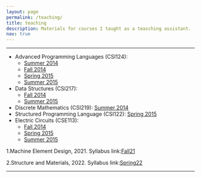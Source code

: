 ```yaml
---
layout: page
permalink: /teaching/
title: teaching
description: Materials for courses I taught as a teasching assistant. 
nav: true
---
```

***

<ul class="list-group">
    <li class="list-group-item list-group-item-action list-group-item-secondary">Advanced Programming Languages (CSI124): 
        <ul>
            <li> <a href="https://drive.google.com/file/d/0B_vV1Xwwq8rlRUVjTWdMX3lGVHc/view?usp=sharing">Summer 2014</a> </li>
            <li> <a href="https://drive.google.com/file/d/0B_vV1Xwwq8rlSnQ1VEpfNHVOR2M/view?usp=sharing">Fall 2014</a> </li> 
            <li> <a href="https://drive.google.com/file/d/0B_vV1Xwwq8rldUpZalFRYUJrRlE/view?usp=sharing">Spring 2015 </a> </li> 
            <li> <a href="https://drive.google.com/file/d/0B_vV1Xwwq8rlV1pqMzRZYV9CZFk/view?usp=sharing">Summer 2015</a> </li>
        </ul> 
    </li>
    <li class="list-group-item list-group-item-action list-group-item-secondary">Data Structures (CSI217): 
        <ul>
            <li> <a href="https://drive.google.com/file/d/0B_vV1Xwwq8rlZ1V2cjE5QUFqdXc/view?usp=sharing">Fall 2014</a> </li> 
            <li> <a href="https://drive.google.com/file/d/0B_vV1Xwwq8rlRVF1VjFyNjRrOUE/view?usp=sharing">Summer 2015</a> </li>
        </ul>
    </li>
    <li class="list-group-item list-group-item-action list-group-item-secondary">Discrete Mathematics (CSI219): <a href="https://drive.google.com/file/d/0B_vV1Xwwq8rlb0FFVW5ManRiekU/view?usp=sharing">Summer 2014 </a> </li>
    <li class="list-group-item list-group-item-action list-group-item-secondary"> Structured Programming Language (CSI122): <a href="https://drive.google.com/file/d/0B_vV1Xwwq8rlOTNKcncxeHdnVVk/view?usp=sharing">Spring 2015 </a>  </li>
    <li class="list-group-item list-group-item-action list-group-item-secondary">Electric Circuits (CSE113): 
        <ul> 
            <li> <a href="https://drive.google.com/file/d/0B_vV1Xwwq8rleFlvcUVBZU90LVU/view?usp=sharing">Fall 2014</a> </li> 
            <li> <a href="https://drive.google.com/file/d/0B_vV1Xwwq8rlRl92UVB2bVZRQ00/view?usp=sharing">Spring 2015 </a> </li> 
            <li> <a href="https://drive.google.com/file/d/0B_vV1Xwwq8rlYlN3NGNzUWFXWkU/view?usp=sharing">Summer 2015</a> </li>
        </ul> 
    </li>
</ul>

1.Machine Element Design, 2021.
Syllabus link:<a href='/assets/pdf/30.105_Syllabus_(Fall21).pdf'>Fall21</a>


2.Structure and Materials, 2022.
Syllabus link:<a href='/assets/pdf/30.001_Syllabus_Spring_22.pdf'>Spring22</a>

***